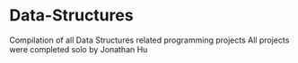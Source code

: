 # Data-Structures
Compilation of all Data Structures related programming projects
All projects were completed solo by Jonathan Hu
